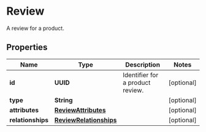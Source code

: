 

# Review

A review for a product.

## Properties

| Name | Type | Description | Notes |
|------------ | ------------- | ------------- | -------------|
|**id** | **UUID** | Identifier for a product review. |  [optional] |
|**type** | **String** |  |  [optional] |
|**attributes** | [**ReviewAttributes**](ReviewAttributes.md) |  |  [optional] |
|**relationships** | [**ReviewRelationships**](ReviewRelationships.md) |  |  [optional] |



